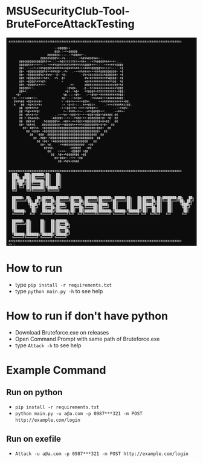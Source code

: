 # MSUSecurityClub-Tool-BruteForceAttackTesting

<img src="./component/image.png">

# How to run

-   type `pip install -r requirements.txt`
-   type `python main.py -h` to see help

# How to run if don't have python

-   Download Bruteforce.exe on releases
-   Open Command Prompt with same path of Bruteforce.exe
-   type `Attack -h` to see help

# Example Command
## Run on python
-   `pip install -r requirements.txt`
-   `python main.py -u a@a.com -p 0987***321 -m POST http://example.com/login`
## Run on exefile
-   `Attack -u a@a.com -p 0987***321 -m POST http://example.com/login`

